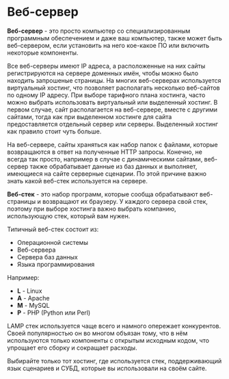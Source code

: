 # Веб-сервер

**Веб-сервер** - это просто компьютер со специализированным программным обеспечением и даже ваш компьютер, также может быть веб-сервером, если установить на него кое-какое ПО или включить некоторые компоненты.

Все веб-серверы имеют IP адреса, а расположенные на них сайты регистрируются на сервере доменных имён, чтобы можно было находить запрошеные страницы. На многих веб-серверах используется виртуальный хостинг, что позволяет располагать несколько веб-сайтов по одному IP адресу. При выборе тарифного плана хостинга, часто можно выбрать использовать виртуальный или выделенный хостинг. В первом случае, сайт располагается на веб-сервере, вместе с другими сайтами, тогда как при выделенном хостинге для сайта предоставляется отдельный сервер или серверы. Выделенный хостинг как правило стоит чуть больше.

На веб-сервере, сайты храняться как набор папок с файлами, которые возвращаются в ответ на полученные HTTP запросы. Конечно, не всегда так просто, например в случае с динамическими сайтами, веб-сервер также обрабатывает данные из баз данных и выполняет, имеющиеся на сайте серверные сценарии. По этой причине важно знать какой веб-стек используется на сервере.

**Веб-стек** - это набор программ, которые сообща обрабатывают веб-страницы и возвращают их браузеру. У каждого сервера свой стек, поэтому при выборе хостинга важно выбрать компанию, использующую стек, который вам нужен.

Типичный веб-стек состоит из:

- Операционной системы
- Веб-сервера
- Сервера баз данных
- Языка программирования

Например:

- **L** - Linux
- **A** - Apache
- **M** - MySQL
- **P** - PHP (Python или Perl)

LAMP стек используется чаще всего и намного опережает конкурентов. Своей популярностью он во многом объязан тому, что в нём используются только компоненты с открытым исходным кодом, что упрощает его сборку и сокращает расходы.

Выбирайте только тот хостинг, где используется стек, поддерживающий язык сценариев и СУБД, которые вы использовали на своём сайте.
